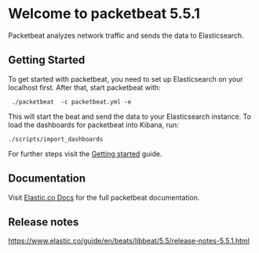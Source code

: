 # Welcome to packetbeat 5.5.1

Packetbeat analyzes network traffic and sends the data to Elasticsearch.

## Getting Started

To get started with packetbeat, you need to set up Elasticsearch on your localhost first. After that, start packetbeat with:

     ./packetbeat  -c packetbeat.yml -e

This will start the beat and send the data to your Elasticsearch instance. To load the dashboards for packetbeat into Kibana, run:

    ./scripts/import_dashboards

For further steps visit the [Getting started](https://www.elastic.co/guide/en/beats/packetbeat/5.5/packetbeat-getting-started.html) guide.

## Documentation

Visit [Elastic.co Docs](https://www.elastic.co/guide/en/beats/packetbeat/5.5/index.html) for the full packetbeat documentation.

## Release notes

https://www.elastic.co/guide/en/beats/libbeat/5.5/release-notes-5.5.1.html
